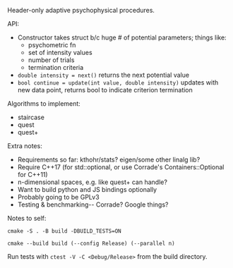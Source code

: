 Header-only adaptive psychophysical procedures.

API:

- Constructor takes struct b/c huge # of potential parameters; things like:
  - psychometric fn
  - set of intensity values
  - number of trials
  - termination criteria
- `double intensity = next()` returns the next potential value
- `bool continue = update(int value, double intensity)` updates with new data point, returns bool to indicate criterion termination

Algorithms to implement:

- staircase
- quest
- quest+

Extra notes:

- Requirements so far: kthohr/stats? eigen/some other linalg lib?
- Require C++17 (for std::optional, or use Corrade's Containers::Optional for C++11)
- n-dimensional spaces, e.g. like quest+ can handle?
- Want to build python and JS bindings optionally
- Probably going to be GPLv3
- Testing & benchmarking-- Corrade? Google things?

Notes to self:

```
cmake -S . -B build -DBUILD_TESTS=ON

cmake --build build (--config Release) (--parallel n)
```

Run tests with `ctest -V -C <Debug/Release>` from the build directory.
